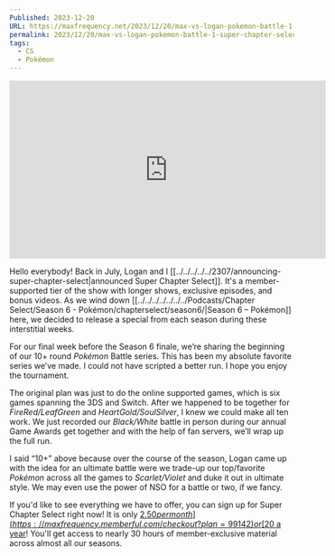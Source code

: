 ```yaml
---
Published: 2023-12-20
URL: https://maxfrequency.net/2023/12/20/max-vs-logan-pokemon-battle-1-super-chapter-select/
permalink: 2023/12/20/max-vs-logan-pokemon-battle-1-super-chapter-select/
tags:
  - CS
  - Pokémon
---
```

<div class=iframe-container>
<iframe width="560" height="315" src="https://www.youtube-nocookie.com/embed/Y3M7y3Uouzc?si=IcwCgCuJiZaFrj04" title="YouTube video player" frameborder="0" allow="accelerometer; autoplay; clipboard-write; encrypted-media; gyroscope; picture-in-picture; web-share" referrerpolicy="strict-origin-when-cross-origin" allowfullscreen></iframe>
</div>

Hello everybody! Back in July, Logan and I [[../../../../../2307/announcing-super-chapter-select|announced Super Chapter Select]]. It's a member-supported tier of the show with longer shows, exclusive episodes, and bonus videos. As we wind down [[../../../../../../../Podcasts/Chapter Select/Season 6 - Pokémon/chapterselect/season6/|Season 6 – Pokémon]] here, we decided to release a special from each season during these interstitial weeks.

For our final week before the Season 6 finale, we’re sharing the beginning of our 10+ round *Pokémon* Battle series. This has been my absolute favorite series we’ve made. I could not have scripted a better run. I hope you enjoy the tournament.

The original plan was just to do the online supported games, which is six games spanning the 3DS and Switch. After we happened to be together for *FireRed/LeafGreen* and *HeartGold/SoulSilver*, I knew we could make all ten work. We just recorded our *Black/White* battle in person during our annual Game Awards get together and with the help of fan servers, we’ll wrap up the full run.

I said “10+” above because over the course of the season, Logan came up with the idea for an ultimate battle were we trade-up our top/favorite *Pokémon* across all the games to *Scarlet/Violet* and duke it out in ultimate style. We may even use the power of NSO for a battle or two, if we fancy.

If you'd like to see everything we have to offer, you can sign up for Super Chapter Select right now! It is only [$2.50 per month](https://maxfrequency.memberful.com/checkout?plan=99142) or [$20 a year](https://maxfrequency.memberful.com/checkout?plan=76115)! You'll get access to nearly 30 hours of member-exclusive material across almost all our seasons. 